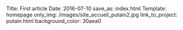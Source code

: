 Title: First article
Date: 2016-07-10
save_as: index.html
Template: homepage
only_img: /images/site_accueil_putain2.jpg
link_to_project: putain.html
background_color: 30aea0
<!-- cette page ne rendra pas de contenu texte, elle sert juste la page d'accueil, donc juste le gif ici. -->
